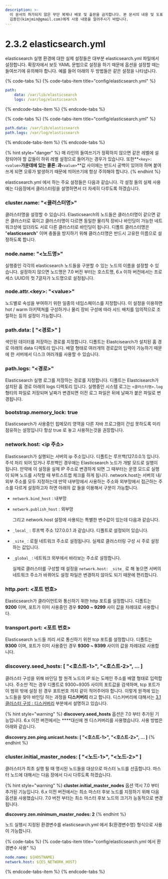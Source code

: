 ```yaml
---
description: >-
  이 문서의 허가되지 않은 무단 복제나 배포 및 출판을 금지합니다. 본 문서의 내용 및 도표 등을 인용하고자 하는 경우 출처를 명시하고
  김종민(kimjmin@gmail.com)에게 사용 내용을 알려주시기 바랍니다.
---
```


# 2.3.2 elasticsearch.yml

  elasticsearch 실행 환경에 대한 실제 설정들은 대부분 elasticsearch.yml 파일에서 설정합니다. 확장자에서 보듯 YAML 문법으로 설정을 하기 때문에 옵션을 설정할 때는 들여쓰기에 유의해야 합니다. 예를 들어 아래의 두 방법들은 같은 설정을 나타냅니다.

{% code-tabs %}
{% code-tabs-item title="config/elasticsearch.yml" %}
```yaml
path:
    data: /var/lib/elasticsearch
    logs: /var/log/elasticsearch
```
{% endcode-tabs-item %}
{% endcode-tabs %}

{% code-tabs %}
{% code-tabs-item title="config/elasticsearch.yml" %}
```yaml
path.data: /var/lib/elasticsearch
path.logs: /var/log/elasticsearch
```
{% endcode-tabs-item %}
{% endcode-tabs %}

{% hint style="danger" %}
  매 라인의 들여쓰기가 정확하지 않으면 같은 레벨에 설정되어야 할 값들이 하위 레벨 설정으로 들어가는 경우가 있습니다. 또한**`<key>: <value>`**가운데에 있는 콜론**`:`**과**`<value>`**값 사이에는 반드시 공백이 있어야 하며 붙여쓰게 되면 오류가 발생하기 때문에 띄어쓰기에 항상 주의해야 합니다.
{% endhint %}

  elasticsearch.yml 에서 하는 주요 설정들은 다음과 같습니다. 각 설정 들의 실제 사용 예는 다음장에서 클러스터링을 설명하면서 더 자세히 다루도록 하겠습니다.

### cluster.name: "&lt;클러스터명&gt;"

  클러스터명을 설정할 수 있습니다. Elasticsearch의 노드들은 클러스터명이 같으면 같은 클러스터로 묶이고 클러스터명이 다르면 동일한 물리적 장비나 바인딩이 가능한 네트워크상에 있더라도 서로 다른 클러스터로 바인딩이 됩니다. 디폴트 클러스터명은 "**elasticsearch**" 이며 충돌을 방지하기 위해 클러스터명은 반드시 고유한 이름으로 설정하도록 합니다.

### node.name: "&lt;노드명&gt;"

  실행중인 각각의 elasticsearch 노드들을 구분할 수 있는 노드의 이름을 설정할 수 있습니다. 설정하지 않으면 노드명은 7.0 버전 부터는 호스트명, 6.x 이하 버전에서는 프로세스 UUID의 첫 7글자가 노드명으로 설정됩니다.

### node.attr.&lt;key&gt;: "&lt;value&gt;"

  노드별로 속성을 부여하기 위한 일종의 네임스페이스를 지정합니다. 이 설정을 이용하면 hot / warm 아키텍쳐를 구성하거나 물리 장비 구성에 따라 샤드 배치를 임의적으로 조절하는 등의 설정이 가능합니다.

### path.data: \[ "&lt;경로&gt;" \]

  색인된 데이터를 저장하는 경로를 지정합니다. 디폴트는 Elastcisearch가 설치된 홈 경로 아래의 data 디렉토리 입니다. 배열 형태로 여러개의 경로값의 입력이 가능하기 때문에 한 서버에서 디스크 여러개를 사용할 수 있습니다.

### path.logs: "&lt;경로&gt;"

  Elasticsearch 실행 로그를 저장하는 경로를 지정합니다. 디폴트는 Elastcisearch가 설치된 홈 경로 아래의 logs 디렉토리 입니다. 실행중인 시스템 로그는 `<클러스터명>.log` 형티의 파일로 저장되며 날짜가 변경되면 이전 로그 파일은 뒤에 날짜가 붙은 파일로 변경됩니다.

### bootstrap.memory\_lock: true

  Elasticsearch가 사용중인 힙메모리 영역을 다른 자바 프로그램이 간섭 못하도록 미리 점유하는 설정입니다 항상 true 로 놓고 사용하는것을 권장합니다.

### network.host: &lt;ip 주소&gt;

  Elasticsearch가 실행되는 서버의 ip 주소입니다. 디폴트는 루프백\(127.0.0.1\) 입니다. 주석 처리 되어 있거나 루프백인 경우에는 Elasticsearch 노드가 개발 모드로 실행이 됩니다. 만약에 이 설정을 실제 IP 주소로 변경하게 되면 그 때부터는 운영 모드로 실행이 되며 노드를 시작할 때 부트스트랩 체크를 하게 됩니다. network.host는 서버의 내/외부 주소를 모두 지정하는데 만약 내부망에서 사용하는 주소와 외부망에서 접근하는 주소를 다르게 설정하고자 하면 아래의 값 들을 이용해서 구분이 가능합니다.

* `network.bind_host` : 내부망
* `network.publish_host` : 외부망

  그리고 network.host 설정에 사용되는 특별한 변수값이 있는데 다음과 같습니다. 

* `_local_` : 루프백 주소 127.0.0.1 과 같습니다. 디폴트로 설정되어 있습니다.
* `_site_` : 로컬 네트워크 주소로 설정됩니다. 실제로 클러스터링 구성 시 주로 설정하는 값입니다. 
* `_global_` : 네트워크 외부에서 바라보는 주소로 설정합니다.

  실제로 클러스터를 구성할 때 설정을 `network.host: _site_` 로 해 놓으면 서버의 네트워크 주소가 바뀌어도 설정 파일은 변경하지 않아도 되기 때문에 편리합니다.

### http.port: &lt;포트 번호&gt;

  Elasticsearch가 클라이언트와 통신하기 위한 http 포트를 설정합니다. 디폴트는 **9200** 이며, 포트가 이미 사용중인 경우 **9200 ~ 9299** 사이 값을 차례대로 사용합니다.

### transport.port: &lt;포트 번호&gt;

  Elasticsearch 노드들 끼리 서로 통신하기 위한 tcp 포트를 설정합니다. 디폴트는 **9300** 이며, 포트가 이미 사용중인 경우 **9300 ~ 9399** 사이의 값을 차례대로 사용합니다.

### discovery.seed\_hosts: \[ "&lt;호스트-1&gt;", "&lt;호스트-2&gt;", ... \]

  클러스터 구성을 위해 바인딩 할 원격 노드의 IP 또는 도메인 주소를 배열 형태로 입력합니다. 주소만 적는 경우 디폴트로 9300~9305 사이의 포트값을 검색하며, tcp 포트가 이 범위 밖에 설정 된 경우 포트번호 까지 같이 적어주어야 합니다. 이렇게 원격에 있는 노드들을 찾아 바인딩 하는 과정을 **디스커버리** 라고 합니다. 디스커버리에 대해서는 [3.1 클러스터 구성 : 디스커버리](../../03-cluster/3.1.md#discovery) 부분에서 설명하고 있습니다.

{% hint style="warning" %}
**discovery.seed\_hosts** 옵션은 7.0 부터 추가된 기능입니다. 6.x 이전 버전에서는 ****대신에 젠 디스커버리를 사용했습니다. 사용 방법은 아래와 같습니다.

**discovery.zen.ping.unicast.hosts: \[ "&lt;호스트-1&gt;", "&lt;호스트-2&gt;", ... \]**
{% endhint %}

### cluster.initial\_master\_nodes: \[ "&lt;노드-1&gt;", "&lt;노드-2&gt;" \]

  클러스터가 최초 실행 될 때 명시된 노드들을 대상으로 마스터 노드를 선출합니다. 마스터 노드에 대해서는 다음 장에서 다시 다루도록 하겠습니다.

{% hint style="warning" %}
**cluster.initial\_master\_nodes** 옵션 역시 7.0 부터 추가된 기능입니다. 6.x 이전 버전에서는 최소 마스터 후보 노드를 지정하기 위해 다음 옵션을 사용했습니다. 7.0 버전 부터는 최소 마스터 후보 노드의 크기가 능동적으로 변경됩니다.

**discovery.zen.minimum\_master\_nodes: 2**
{% endhint %}

  노드 실행시 지정된 환경변수를 elasticsearch.yml 에서 ${환경변수명} 형식으로 사용이 가능합니다.

{% code-tabs %}
{% code-tabs-item title="config/elasticsearch.yml 에서 환경변수 사용" %}
```yaml
node.name: ${HOSTNAME}
network.host: ${ES_NETWORK_HOST}
```
{% endcode-tabs-item %}
{% endcode-tabs %}



